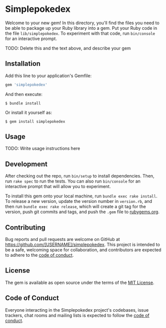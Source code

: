 # Simplepokedex

Welcome to your new gem! In this directory, you'll find the files you need to be able to package up your Ruby library into a gem. Put your Ruby code in the file `lib/simplepokedex`. To experiment with that code, run `bin/console` for an interactive prompt.

TODO: Delete this and the text above, and describe your gem

## Installation

Add this line to your application's Gemfile:

```ruby
gem 'simplepokedex'
```

And then execute:

    $ bundle install

Or install it yourself as:

    $ gem install simplepokedex

## Usage

TODO: Write usage instructions here

## Development

After checking out the repo, run `bin/setup` to install dependencies. Then, run `rake spec` to run the tests. You can also run `bin/console` for an interactive prompt that will allow you to experiment.

To install this gem onto your local machine, run `bundle exec rake install`. To release a new version, update the version number in `version.rb`, and then run `bundle exec rake release`, which will create a git tag for the version, push git commits and tags, and push the `.gem` file to [rubygems.org](https://rubygems.org).

## Contributing

Bug reports and pull requests are welcome on GitHub at https://github.com/[USERNAME]/simplepokedex. This project is intended to be a safe, welcoming space for collaboration, and contributors are expected to adhere to the [code of conduct](https://github.com/[USERNAME]/simplepokedex/blob/master/CODE_OF_CONDUCT.md).


## License

The gem is available as open source under the terms of the [MIT License](https://opensource.org/licenses/MIT).

## Code of Conduct

Everyone interacting in the Simplepokedex project's codebases, issue trackers, chat rooms and mailing lists is expected to follow the [code of conduct](https://github.com/[USERNAME]/simplepokedex/blob/master/CODE_OF_CONDUCT.md).
